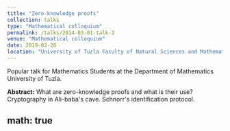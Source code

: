 ```yaml
---
title: "Zero-knowledge proofs"
collection: talks
type: "Mathematical colloquium"
permalink: /talks/2014-03-01-talk-3
venue: "Mathematical colloquium"
date: 2019-02-28
location: "University of Tuzla Faculty of Natural Sciences and Mathematics, Department of Mathematics"
---
```


Popular talk for Mathematics Students at the Department of Mathematics University of Tuzla.


**Abstract:** What are zero-knowledge proofs and what is their use? Cryptography in Ali-baba's cave. Schnorr's identification protocol.

math: true
---